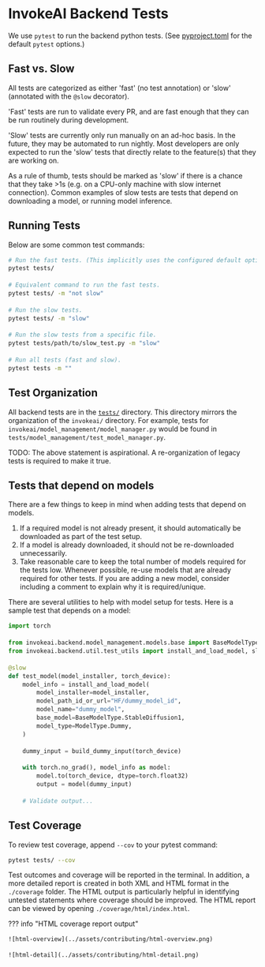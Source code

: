 # InvokeAI Backend Tests

We use `pytest` to run the backend python tests. (See [pyproject.toml](/pyproject.toml) for the default `pytest` options.)

## Fast vs. Slow
All tests are categorized as either 'fast' (no test annotation) or 'slow' (annotated with the `@slow` decorator).

'Fast' tests are run to validate every PR, and are fast enough that they can be run routinely during development.

'Slow' tests are currently only run manually on an ad-hoc basis. In the future, they may be automated to run nightly. Most developers are only expected to run the 'slow' tests that directly relate to the feature(s) that they are working on.

As a rule of thumb, tests should be marked as 'slow' if there is a chance that they take >1s (e.g. on a CPU-only machine with slow internet connection). Common examples of slow tests are tests that depend on downloading a model, or running model inference.

## Running Tests

Below are some common test commands:
```bash
# Run the fast tests. (This implicitly uses the configured default option: `-m "not slow"`.)
pytest tests/

# Equivalent command to run the fast tests.
pytest tests/ -m "not slow"

# Run the slow tests.
pytest tests/ -m "slow"

# Run the slow tests from a specific file.
pytest tests/path/to/slow_test.py -m "slow"

# Run all tests (fast and slow).
pytest tests -m ""
```

## Test Organization

All backend tests are in the [`tests/`](/tests/) directory. This directory mirrors the organization of the `invokeai/` directory. For example, tests for `invokeai/model_management/model_manager.py` would be found in `tests/model_management/test_model_manager.py`.

TODO: The above statement is aspirational. A re-organization of legacy tests is required to make it true.

## Tests that depend on models

There are a few things to keep in mind when adding tests that depend on models.

1. If a required model is not already present, it should automatically be downloaded as part of the test setup.
2. If a model is already downloaded, it should not be re-downloaded unnecessarily.
3. Take reasonable care to keep the total number of models required for the tests low. Whenever possible, re-use models that are already required for other tests. If you are adding a new model, consider including a comment to explain why it is required/unique.

There are several utilities to help with model setup for tests. Here is a sample test that depends on a model:
```python
import torch

from invokeai.backend.model_management.models.base import BaseModelType, ModelType
from invokeai.backend.util.test_utils import install_and_load_model, slow

@slow
def test_model(model_installer, torch_device):
    model_info = install_and_load_model(
        model_installer=model_installer,
        model_path_id_or_url="HF/dummy_model_id",
        model_name="dummy_model",
        base_model=BaseModelType.StableDiffusion1,
        model_type=ModelType.Dummy,
    )

    dummy_input = build_dummy_input(torch_device)

    with torch.no_grad(), model_info as model:
        model.to(torch_device, dtype=torch.float32)
        output = model(dummy_input)

    # Validate output...

```

## Test Coverage

To review test coverage, append `--cov` to your pytest command:
```bash
pytest tests/ --cov
```

Test outcomes and coverage will be reported in the terminal. In addition, a more detailed report is created in both XML and HTML format in the `./coverage` folder. The HTML output is particularly helpful in identifying untested statements where coverage should be improved. The HTML report can be viewed by opening `./coverage/html/index.html`.

??? info "HTML coverage report output"

    ![html-overview](../assets/contributing/html-overview.png)

    ![html-detail](../assets/contributing/html-detail.png)
